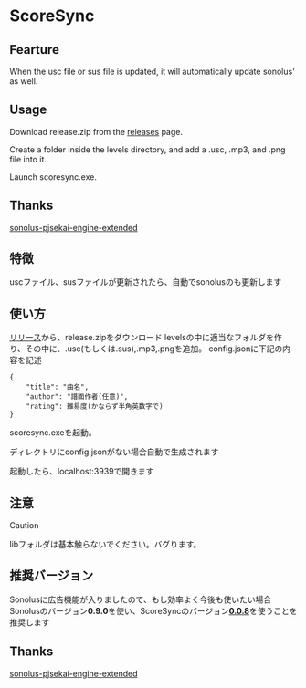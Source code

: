 # ScoreSync
## Fearture
When the usc file or sus file is updated, it will automatically update sonolus' as well.

## Usage

Download release.zip from the [releases](https://github.com/Piliman22/ScoreSync/releases) page.

Create a folder inside the levels directory, and add a .usc, .mp3, and .png file into it.

Launch scoresync.exe.

## Thanks
[sonolus-pjsekai-engine-extended](https://github.com/sevenc-nanashi/sonolus-pjsekai-engine-extended?tab=readme-ov-file)

## 特徴
uscファイル、susファイルが更新されたら、自動でsonolusのも更新します

## 使い方
[リリース](https://github.com/Piliman22/ScoreSync/releases)から、release.zipをダウンロード
levelsの中に適当なフォルダを作り、その中に、.usc(もしくは.sus),.mp3,.pngを追加。
config.jsonに下記の内容を記述
```
{
    "title": "曲名",
    "author": "譜面作者(任意)",
    "rating": 難易度(かならず半角英数字で)
}
```

scoresync.exeを起動。

ディレクトリにconfig.jsonがない場合自動で生成されます


起動したら、localhost:3939で開きます

## 注意
> [!CAUTION]
> libフォルダは基本触らないでください。バグります。

## 推奨バージョン

Sonolusに広告機能が入りましたので、もし効率よく今後も使いたい場合Sonolusのバージョン**0.9.0**を使い、ScoreSyncのバージョン[**0.0.8**](https://github.com/Piliman22/ScoreSync/releases/tag/0.0.8)を使うことを推奨します

## Thanks
[sonolus-pjsekai-engine-extended](https://github.com/sevenc-nanashi/sonolus-pjsekai-engine-extended?tab=readme-ov-file)

